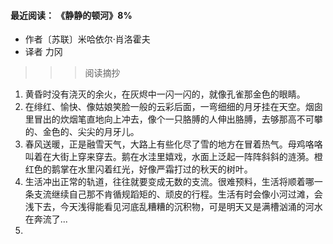 #### 最近阅读： 《静静的顿河》8%

- 作者〔苏联〕米哈依尔·肖洛霍夫
- 译者 力冈

>>> 阅读摘抄

1. 黄昏时没有浇灭的余火，在灰烬中一闪一闪的，就像孔雀那金色的眼睛。
2. 在绯红、愉快、像姑娘笑脸一般的云彩后面，一弯细细的月牙挂在天空。烟囱里冒出的炊烟笔直地向上冲去，像个一只胳膊的人伸出胳膊，去够那高不可攀的、金色的、尖尖的月牙儿。
3. 春风送暖，正是融雪天气，大路上有些化尽了雪的地方在冒着热气。母鸡咯咯叫着在大街上穿来穿去。鹅在水洼里嬉戏，水面上泛起一阵阵斜斜的涟漪。橙红色的鹅掌在水里闪着红光，好像严霜打过的秋天的树叶。
4. 生活冲出正常的轨道，往往就要变成无数的支流。很难预料，生活将顺着哪一条支流继续自己那不肯循规蹈矩的、顽皮的行程。生活有时会像小河过滩，会浅下去，今天浅得能看见河底乱糟糟的沉积物，可是明天又是满槽汹涌的河水在奔流了...
5. 
